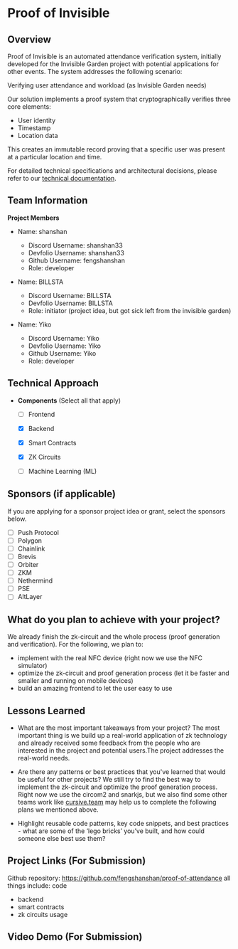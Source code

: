 # Proof of Invisible

## Overview
Proof of Invisible is an automated attendance verification system, initially developed for the Invisible Garden project with potential applications for other events. The system addresses the following  scenario:

Verifying user attendance and workload (as Invisible Garden needs)

Our solution implements a proof system that cryptographically verifies three core elements:
- User identity
- Timestamp
- Location data

This creates an immutable record proving that a specific user was present at a particular location and time.

For detailed technical specifications and architectural decisions, please refer to our [technical documentation](./proof-of-invisible.pdf).

## Team Information
**Project Members**

- Name: shanshan
  - Discord Username: shanshan33
  - Devfolio Username: shanshan33
  - Github Username: fengshanshan
  - Role: developer

- Name: BILLSTA
  - Discord Username: BILLSTA
  - Devfolio Username: BILLSTA
  - Role: initiator (project idea, but got sick left from the invisible garden)
  
- Name: Yiko
  - Discord Username: Yiko
  - Devfolio Username: Yiko
  - Github Username: Yiko
  - Role: developer
  
## Technical Approach

- **Components** (Select all that apply)
  - [ ] Frontend
  - [x] Backend
  - [x] Smart Contracts
  - [x] ZK Circuits
  -[ ] Machine Learning (ML)


## Sponsors (if applicable)

If you are applying for a sponsor project idea or grant, select the sponsors below.

- [ ] Push Protocol
- [ ] Polygon
- [ ] Chainlink
- [ ] Brevis
- [ ] Orbiter
- [ ] ZKM
- [ ] Nethermind
- [ ] PSE
- [ ] AltLayer

## What do you plan to achieve with your project?
We already finish the zk-circuit and the whole process (proof generation and verification).
For the following, we plan to:
- implement with the real NFC device (right now we use the NFC simulator)
- optimize the zk-circuit and proof generation process (let it be faster and smaller and running on mobile devices)
- build an amazing frontend to let the user easy to use

## Lessons Learned
- What are the most important takeaways from your project?
The most important thing is we build up a real-world application of zk technology and already received some feedback from the people who are interested in the project and potential users.The project addresses the real-world needs.

- Are there any patterns or best practices that you've learned that would be useful for other projects?
We still try to find the best way to implement the zk-circuit and optimize the proof generation process. Right now we use the circom2 and snarkjs, but we also find some other teams work like [cursive.team](https://www.cursive.team/) may help us to complete the following plans we mentioned above.

- Highlight reusable code patterns, key code snippets, and best practices - what are some of the ‘lego bricks’ you’ve built, and how could someone else best use them?

## Project Links (For Submission)

Github repository: https://github.com/fengshanshan/proof-of-attendance
all things include:
code
- backend
- smart contracts
- zk circuits
usage


## Video Demo (For Submission)

